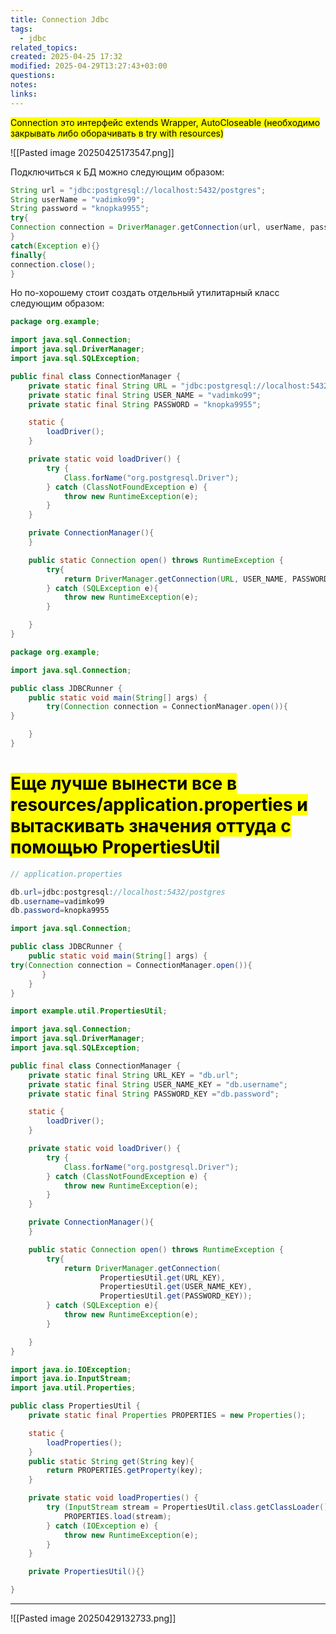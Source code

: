 ```yaml
---
title: Connection Jdbc
tags:
  - jdbc
related_topics: 
created: 2025-04-25 17:32
modified: 2025-04-29T13:27:43+03:00
questions: 
notes: 
links: 
---
```



<mark class="hltr-red">Connection это интерфейс</mark><mark class="hltr-yellow"> extends Wrapper, AutoCloseable (необходимо закрывать либо оборачивать в try with resources)</mark>


![[Pasted image 20250425173547.png]]

Подключиться к БД можно следующим образом:


```Java
String url = "jdbc:postgresql://localhost:5432/postgres";
String userName = "vadimko99";
String password = "knopka9955";
try{
Connection connection = DriverManager.getConnection(url, userName, password);
}
catch(Exception e){}
finally{
connection.close();
}
```

Но по-хорошему стоит создать отдельный утилитарный класс следующим образом:

```Java
package org.example;

import java.sql.Connection;
import java.sql.DriverManager;
import java.sql.SQLException;

public final class ConnectionManager {
    private static final String URL = "jdbc:postgresql://localhost:5432/postgres";
    private static final String USER_NAME = "vadimko99";
    private static final String PASSWORD = "knopka9955";

    static {
        loadDriver();
    }

    private static void loadDriver() {
        try {
            Class.forName("org.postgresql.Driver");
        } catch (ClassNotFoundException e) {
            throw new RuntimeException(e);
        }
    }

    private ConnectionManager(){
    }

    public static Connection open() throws RuntimeException {
        try{
            return DriverManager.getConnection(URL, USER_NAME, PASSWORD);
        } catch (SQLException e){
            throw new RuntimeException(e);
        }

    }
}
```

```Java
package org.example;

import java.sql.Connection;

public class JDBCRunner {
    public static void main(String[] args) {
		try(Connection connection = ConnectionManager.open()){
}

    }
}
```

# <mark class="hltr-green2">Еще лучше вынести все в resources/application.properties и вытаскивать значения оттуда с помощью PropertiesUtil</mark>

```Java
// application.properties

db.url=jdbc:postgresql://localhost:5432/postgres
db.username=vadimko99
db.password=knopka9955
```

```Java
import java.sql.Connection;

public class JDBCRunner {
    public static void main(String[] args) {
try(Connection connection = ConnectionManager.open()){
       }
    }
}
```

```Java
import example.util.PropertiesUtil;

import java.sql.Connection;
import java.sql.DriverManager;
import java.sql.SQLException;

public final class ConnectionManager {
    private static final String URL_KEY = "db.url";
    private static final String USER_NAME_KEY = "db.username";
    private static final String PASSWORD_KEY ="db.password";

    static {
        loadDriver();
    }

    private static void loadDriver() {
        try {
            Class.forName("org.postgresql.Driver");
        } catch (ClassNotFoundException e) {
            throw new RuntimeException(e);
        }
    }

    private ConnectionManager(){
    }

    public static Connection open() throws RuntimeException {
        try{
            return DriverManager.getConnection(
                    PropertiesUtil.get(URL_KEY),
                    PropertiesUtil.get(USER_NAME_KEY),
                    PropertiesUtil.get(PASSWORD_KEY));
        } catch (SQLException e){
            throw new RuntimeException(e);
        }

    }
}
```

```Java
import java.io.IOException;
import java.io.InputStream;
import java.util.Properties;

public class PropertiesUtil {
    private static final Properties PROPERTIES = new Properties();

    static {
        loadProperties();
    }
    public static String get(String key){
        return PROPERTIES.getProperty(key);
    }

    private static void loadProperties() {
        try (InputStream stream = PropertiesUtil.class.getClassLoader().getResourceAsStream("application.properties")) {
            PROPERTIES.load(stream);
        } catch (IOException e) {
            throw new RuntimeException(e);
        }
    }

    private PropertiesUtil(){}

}
```

  -----

![[Pasted image 20250429132733.png]]